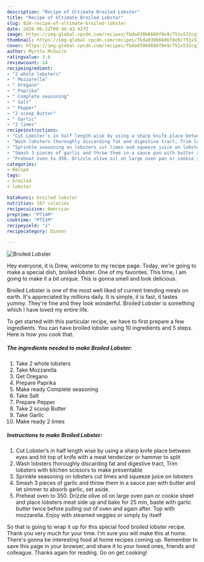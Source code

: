 ```yaml
---
description: "Recipe of Ultimate Broiled Lobster"
title: "Recipe of Ultimate Broiled Lobster"
slug: 824-recipe-of-ultimate-broiled-lobster
date: 2020-06-22T09:44:43.427Z
image: https://img-global.cpcdn.com/recipes/fbda039b6686f8e9/751x532cq70/broiled-lobster-recipe-main-photo.jpg
thumbnail: https://img-global.cpcdn.com/recipes/fbda039b6686f8e9/751x532cq70/broiled-lobster-recipe-main-photo.jpg
cover: https://img-global.cpcdn.com/recipes/fbda039b6686f8e9/751x532cq70/broiled-lobster-recipe-main-photo.jpg
author: Myrtle McGuire
ratingvalue: 3.6
reviewcount: 14
recipeingredient:
- "2 whole lobsters"
- " Mozzarella"
- " Oregano"
- " Paprika"
- " Complete seasoning"
- " Salt"
- " Pepper"
- "2 scoop Butter"
- " Garlic"
- "2 limes"
recipeinstructions:
- "Cut Lobster’s in half length wise by using a sharp knife place between eyes and hit top of knife with a meat tenderizer or hammer to split"
- "Wash lobsters thoroughly discarding fat and digestive tract, Trim lobsters with kitchen scissors to make presentable"
- "Sprinkle seasoning on lobsters cut limes and squeeze juice on lobsters"
- "Smash 3 pieces of garlic and throw them in a sauce pan with butter and let simmer to absorb garlic, set aside."
- "Preheat oven to 350. Drizzle olive oil on large oven pan or cookie sheet and place lobsters meat side up and bake for 25 min, baste with garlic butter twice before pulling out of oven and again after. Top with mozzarella. Enjoy with steamed veggies or simply by itself"
categories:
- Recipe
tags:
- broiled
- lobster

katakunci: broiled lobster 
nutrition: 167 calories
recipecuisine: American
preptime: "PT14M"
cooktime: "PT51M"
recipeyield: "2"
recipecategory: Dinner

---
```



![Broiled Lobster](https://img-global.cpcdn.com/recipes/fbda039b6686f8e9/751x532cq70/broiled-lobster-recipe-main-photo.jpg)

Hey everyone, it is Drew, welcome to my recipe page. Today, we're going to make a special dish, broiled lobster. One of my favorites. This time, I am going to make it a bit unique. This is gonna smell and look delicious.



Broiled Lobster is one of the most well liked of current trending meals on earth. It's appreciated by millions daily. It is simple, it is fast, it tastes yummy. They're fine and they look wonderful. Broiled Lobster is something which I have loved my entire life.


To get started with this particular recipe, we have to first prepare a few ingredients. You can have broiled lobster using 10 ingredients and 5 steps. Here is how you cook that.

<!--inarticleads1-->

##### The ingredients needed to make Broiled Lobster:

1. Take 2 whole lobsters
1. Take  Mozzarella
1. Get  Oregano
1. Prepare  Paprika
1. Make ready  Complete seasoning
1. Take  Salt
1. Prepare  Pepper
1. Take 2 scoop Butter
1. Take  Garlic
1. Make ready 2 limes




<!--inarticleads2-->

##### Instructions to make Broiled Lobster:

1. Cut Lobster’s in half length wise by using a sharp knife place between eyes and hit top of knife with a meat tenderizer or hammer to split
1. Wash lobsters thoroughly discarding fat and digestive tract, Trim lobsters with kitchen scissors to make presentable
1. Sprinkle seasoning on lobsters cut limes and squeeze juice on lobsters
1. Smash 3 pieces of garlic and throw them in a sauce pan with butter and let simmer to absorb garlic, set aside.
1. Preheat oven to 350. Drizzle olive oil on large oven pan or cookie sheet and place lobsters meat side up and bake for 25 min, baste with garlic butter twice before pulling out of oven and again after. Top with mozzarella. Enjoy with steamed veggies or simply by itself




So that is going to wrap it up for this special food broiled lobster recipe. Thank you very much for your time. I'm sure you will make this at home. There's gonna be interesting food at home recipes coming up. Remember to save this page in your browser, and share it to your loved ones, friends and colleague. Thanks again for reading. Go on get cooking!
